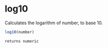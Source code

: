 # log10

 Calculates the logarithm of number, to base 10.

```javascript
log10(number)
```

```javascript
returns numeric
```

